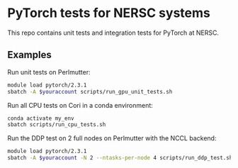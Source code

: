 # PyTorch tests for NERSC systems

This repo contains unit tests and integration tests for PyTorch at NERSC.

## Examples

Run unit tests on Perlmutter:

```bash
module load pytorch/2.3.1
sbatch -A $youraccount scripts/run_gpu_unit_tests.sh
```

Run all CPU tests on Cori in a conda environment:

```bash
conda activate my_env
sbatch scripts/run_cpu_tests.sh
```

Run the DDP test on 2 full nodes on Perlmutter with the NCCL backend:

```bash
module load pytorch/2.3.1
sbatch -A $youraccount -N 2 --ntasks-per-node 4 scripts/run_ddp_test.sh --backend nccl --init-method file --ranks-per-node 4
```
